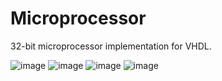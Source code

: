 # Microprocessor
32-bit microprocessor implementation for VHDL.

![image](https://user-images.githubusercontent.com/65511212/198713085-e160057d-ab0a-4c18-a5f7-e18ab25640ea.png)
![image](https://user-images.githubusercontent.com/65511212/198713169-194e30e8-12ee-4c09-ab18-1b7880bc2418.png)
![image](https://user-images.githubusercontent.com/65511212/198713187-e692648f-e464-4907-a9b5-d82ead3388a6.png)
![image](https://user-images.githubusercontent.com/65511212/198713313-fd1f2721-6044-4ded-9033-38c234bcd8f3.png)
